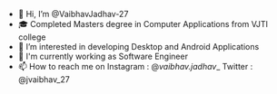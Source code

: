 - 👋 Hi, I’m @VaibhavJadhav-27
- 🎓 Completed Masters degree in Computer Applications from VJTI college
- 👀 I’m interested in developing Desktop and Android Applications
- 🌱 I'm currently working as Software Engineer
- 📫 How to reach me on
   Instagram : @_vaibhav.jadhav__
   Twitter :   @jvaibhav_27

<!---
VaibhavJadhav-27/VaibhavJadhav-27 is a ✨ special ✨ repository because its `README.md` (this file) appears on your GitHub profile.
You can click the Preview link to take a look at your changes.
--->
